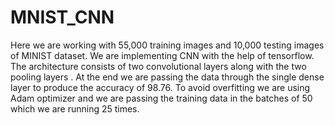 # MNIST_CNN
Here we are working with 55,000 training images and 10,000 testing images of  MINIST dataset. We are implementing CNN with the help of tensorflow. The architecture consists of two convolutional layers along with the two pooling layers . At the end we are passing the data through the single dense layer to produce the accuracy of 98.76. To avoid overfitting we are using Adam optimizer and we are passing the training data in the batches of 50 which we are running 25 times.
